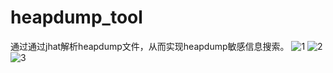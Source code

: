 # heapdump_tool
通过通过jhat解析heapdump文件，从而实现heapdump敏感信息搜索。
![1](https://user-images.githubusercontent.com/31064101/217128201-d483b765-f98a-4846-ae1c-2c62748532a9.png)
![2](https://user-images.githubusercontent.com/31064101/217128210-7044d82d-8ab3-413e-9fea-7a771a74c5f2.jpg)
![3](https://user-images.githubusercontent.com/31064101/217128217-ecf5c562-7f44-4749-a182-bf2279dcb304.jpg)

